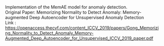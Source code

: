 Implementation of the MemAE model for anomaly detection.  \
Original Paper:  Memorizing Normality to Detect Anomaly: Memory-augmented Deep Autoencoder for Unsupervised Anomaly Detection  \
Link : https://openaccess.thecvf.com/content_ICCV_2019/papers/Gong_Memorizing_Normality_to_Detect_Anomaly_Memory-Augmented_Deep_Autoencoder_for_Unsupervised_ICCV_2019_paper.pdf
